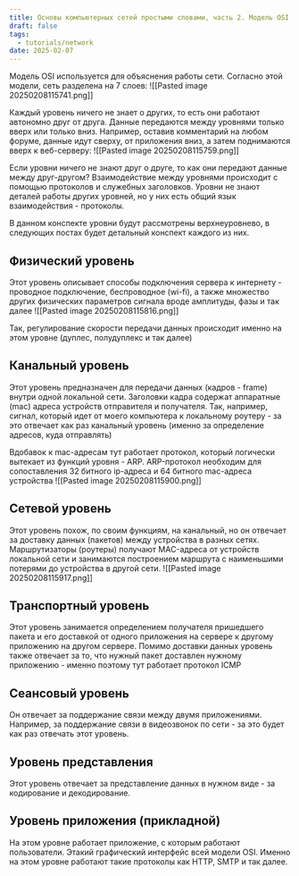 ```yaml
---
title: Основы компьютерных сетей простыми словами, часть 2. Модель OSI (ISO)
draft: false
tags:
  - tutorials/network
date: 2025-02-07
---
```

Модель OSI используется для объяснения работы сети.
Согласно этой модели, сеть разделена на 7 слоев:
![[Pasted image 20250208115741.png]]

Каждый уровень ничего не знает о других, то есть они работают автономно друг от друга. Данные передаются между уровнями только вверх или только вниз. Например, оставив комментарий на любом форуме, данные идут сверху, от приложения вниз, а затем поднимаются вверх к веб-серверу:
![[Pasted image 20250208115759.png]]

Если уровни ничего не знают друг о друге, то как они передают данные между друг-другом? Взаимодействие между уровнями происходит с помощью протоколов и служебных заголовков. Уровни не знают деталей работы других уровней, но у них есть общий язык взаимодействия - протоколы.

В данном конспекте уровни будут рассмотрены верхнеуровнево, в следующих постах будет детальный конспект каждого из них.

## Физический уровень
Этот уровень описывает способы подключения сервера к интернету - проводное подключение, беспроводное (wi-fi), а также множество других физических параметров сигнала вроде амплитуды, фазы и так далее
![[Pasted image 20250208115816.png]]

Так, регулирование скорости передачи данных происходит именно на этом уровне (дуплес, полудуплекс и так далее)
## Канальный уровень
Этот уровень предназначен для передачи данных (кадров - frame) внутри одной локальной сети.
Заголовки кадра содержат аппаратные (mac) адреса устройств отправителя и получателя.
Так, например, сигнал, который идет от моего компьютера к локальному роутеру - за это отвечает как раз канальный уровень (именно за определение адресов, куда отправлять)

Вдобавок к mac-адресам тут работает протокол, который логически вытекает из функций уровня - ARP.
ARP-протокол необходим для сопоставления 32 битного ip-адреса и 64 битного mac-адреса устройства
![[Pasted image 20250208115900.png]]
## Сетевой уровень
Этот уровень похож, по своим функциям, на канальный, но он отвечает за доставку данных (пакетов) между устройства в разных сетях.
Маршрутизаторы (роутеры) получают MAC-адреса от устройств локальной сети и занимаются построением маршрута с наименьшими потерями до устройства в другой сети.
![[Pasted image 20250208115917.png]]
## Транспортный уровень
Этот уровень занимается определением получателя пришедшего пакета и его доставкой от одного приложения на сервере к другому приложению на другом сервере. Помимо доставки данных уровень также отвечает за то, что нужный пакет доставлен нужному приложению - именно поэтому тут работает протокол ICMP
## Сеансовый уровень
Он отвечает за поддержание связи между двумя приложениями. Например, за поддержание связи в видеозвонок по сети - за это будет как раз отвечать этот уровень.
## Уровень представления
Этот уровень отвечает за представление данных в нужном виде - за кодирование и декодирование.
## Уровень приложения (прикладной)
На этом уровне работает приложение, с которым работают пользователи. Этакий графический интерфейс всей модели OSI. Именно на этом уровне работают такие протоколы как HTTP, SMTP и так далее.
